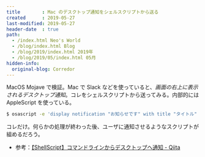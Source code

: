 ```yaml
---
title        : Mac のデスクトップ通知をシェルスクリプトから送る
created      : 2019-05-27
last-modified: 2019-05-27
header-date  : true
path:
  - /index.html Neo's World
  - /blog/index.html Blog
  - /blog/2019/index.html 2019年
  - /blog/2019/05/index.html 05月
hidden-info:
  original-blog: Corredor
---
```


MacOS Mojave で検証。Mac で Slack などを使っていると、*画面の右上に表示されるデスクトップ通知*。コレをシェルスクリプトから送ってみる。内部的には AppleScript を使っている。

```bash
$ osascript -e 'display notification "お知らせです" with title "タイトル" subtitle "サブタイトル"'
```

コレだけ。何らかの処理が終わった後、ユーザに通知させるようなスクリプトが組めるだろう。

- 参考：[【ShellScript】コマンドラインからデスクトップへ通知 - Qiita](https://qiita.com/shutokawabata0723/items/7cedfd95f3c1a2d815a8)
